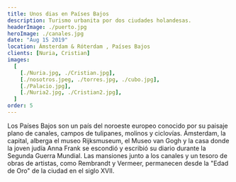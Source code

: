 ```yaml
---
title: Unos dias en Países Bajos
description: Turismo urbanita por dos ciudades holandesas.
headerImage: ./puerto.jpg
heroImage: ./canales.jpg
date: "Aug 15 2019"
location: Ámsterdam & Róterdam , Países Bajos
clients: [Nuria, Cristian]
images:
  [
    [./Nuria.jpg, ./Cristian.jpg],
    [./nosotros.jpeg, ./torres.jpg, ./cubo.jpg],
    [./Palacio.jpg],
    [./Nuria2.jpg, ./Cristian2.jpg],
  ]
order: 5
---
```


Los Países Bajos son un país del noroeste europeo conocido por su paisaje plano de canales, campos de tulipanes, molinos y ciclovías. Ámsterdam, la capital, alberga el museo Rijksmuseum, el Museo van Gogh y la casa donde la joven judía Anna Frank se escondió y escribió su diario durante la Segunda Guerra Mundial. Las mansiones junto a los canales y un tesoro de obras de artistas, como Rembrandt y Vermeer, permanecen desde la "Edad de Oro" de la ciudad en el siglo XVII.
